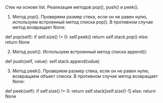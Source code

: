 Стек на основе list.  Реализация методов pop(), push() и peek().

1)	Метод pop(). Проверяем размер стека, если он не равен нулю, используем встроенный метод списка pop(). В противном случае метод возвращает None:

def pop(self):
	if self.size() != 0:
		self.peek()
		return self.stack.pop()
	else:
		return None

2)	Метод push().  Используем встроенный метод списка append():

def push(self, value):
	self.stack.append(value)

3)	 Метод peek().  Проверяем размер стека, если он не равен нулю, возвращаем объект списка. В противном случае метод возвращает None:

def peek(self):
	if self.size() != 0:
		return self.stack[self.size()-1]
	else:
		return None
